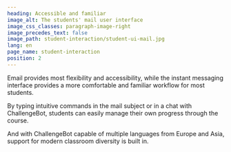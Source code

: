 ```yaml
---
heading: Accessible and familiar
image_alt: The students' mail user interface
image_css_classes: paragraph-image-right
image_precedes_text: false
image_path: student-interaction/student-ui-mail.jpg
lang: en
page_name: student-interaction
position: 2
---
```


Email provides most flexibility and accessibility, while the instant messaging interface provides a more comfortable and familiar workflow for most students.

By typing intuitive commands in the mail subject or in a chat with ChallengeBot, students can easily manage their own progress through the course.

And with ChallengeBot capable of multiple languages from Europe and Asia, support for modern classroom diversity is built in.
